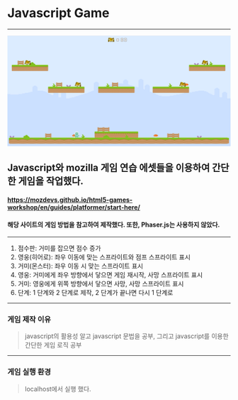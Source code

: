 # Javascript Game
----------------------------------
![playScreenshot](./images/playScreenshot.png)
## Javascript와 mozilla 게임 연습 에셋들을 이용하여 간단한 게임을 작업했다.
#### https://mozdevs.github.io/html5-games-workshop/en/guides/platformer/start-here/ 
#### 해당 사이트의 게임 방법을 참고하여 제작했다. 또한, Phaser.js는 사용하지 않았다.
----------------------------------
1. 점수판: 거미를 잡으면 점수 증가
2. 영웅(히어로): 좌우 이동에 맞는 스프라이트와 점프 스프라이트 표시
3. 거미(몬스터): 좌우 이동 시 맞는 스프라이트 표시
4. 영웅: 거미에게 좌우 방향에서 닿으면 게임 재시작, 사망 스프라이트 표시
5. 거미: 영웅에게 위쪽 방향에서 닿으면 사망, 사망 스프라이트 표시
6. 단계: 1 단계와 2 단계로 제작, 2 단계가 끝나면 다시 1 단계로
----------------------------------
### 게임 제작 이유
> javascript의 활용성 알고 javascript 문법을 공부, 그리고 javascript를 이용한 간단한 게임 로직 공부
----------------------------------
### 게임 실행 환경
> localhost에서 실행 했다. 